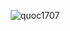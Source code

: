 <p align="center">
    <img
        src="https://github-readme-stats.vercel.app/api/top-langs?username=quoc1707&show_icons=true&locale=en&theme=tokyonight&layout=compact"
        alt="quoc1707" />
</p>
